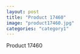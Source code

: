 ```yaml
---
layout: post
title: "Product 17460"
image: "product17460.jpg"
categories: "category1"
---
```

Product 17460
